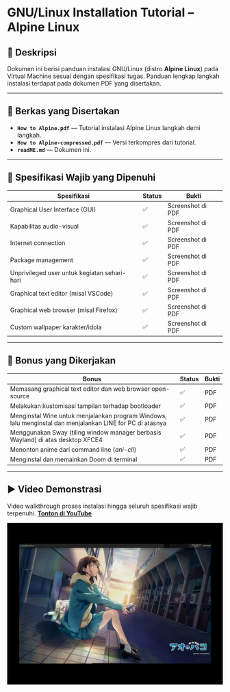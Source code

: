 # GNU/Linux Installation Tutorial – Alpine Linux

## 📜 Deskripsi

Dokumen ini berisi panduan instalasi GNU/Linux (distro **Alpine Linux**) pada Virtual Machine sesuai dengan spesifikasi tugas.
Panduan lengkap langkah instalasi terdapat pada dokumen PDF yang disertakan.

---

## 📂 Berkas yang Disertakan

- **`How to Alpine.pdf`** — Tutorial instalasi Alpine Linux langkah demi langkah.
- **`How to Alpine-compressed.pdf`** — Versi terkompres dari tutorial.
- **`readME.md`** — Dokumen ini.

---

## 📌 Spesifikasi Wajib yang Dipenuhi

| Spesifikasi                                  | Status | Bukti             |
| -------------------------------------------- | ------ | ----------------- |
| Graphical User Interface (GUI)               | ✅     | Screenshot di PDF |
| Kapabilitas audio-visual                     | ✅     | Screenshot di PDF |
| Internet connection                          | ✅     | Screenshot di PDF |
| Package management                           | ✅     | Screenshot di PDF |
| Unprivileged user untuk kegiatan sehari-hari | ✅     | Screenshot di PDF |
| Graphical text editor (misal VSCode)         | ✅     | Screenshot di PDF |
| Graphical web browser (misal Firefox)        | ✅     | Screenshot di PDF |
| Custom wallpaper karakter/idola              | ✅     | Screenshot di PDF |

---

## 🎯 Bonus yang Dikerjakan

| Bonus                                                                                                     | Status | Bukti |
| --------------------------------------------------------------------------------------------------------- | ------ | ----- |
| Memasang graphical text editor dan web browser open-source                                                | ✅     | PDF   |
| Melakukan kustomisasi tampilan terhadap bootloader                                                        | ✅     | PDF   |
| Menginstal Wine untuk menjalankan program Windows, lalu menginstal dan menjalankan LINE for PC di atasnya | ✅     | PDF   |
| Menggunakan Sway (tiling window manager berbasis Wayland) di atas desktop XFCE4                           | ✅     | PDF   |
| Menonton anime dari command line (_ani-cli_)                                                              | ✅     | PDF   |
| Menginstal dan memainkan Doom di terminal                                                                 | ✅     | PDF   |

---

## ▶️ Video Demonstrasi

Video walkthrough proses instalasi hingga seluruh spesifikasi wajib terpenuhi.
**[Tonton di YouTube](https://www.youtube.com/watch?v=GA0tDvwXSQg)**

[![Video Thumbnail](GA0tDvwXSQg-SD.jpg)](https://www.youtube.com/watch?v=GA0tDvwXSQg)
